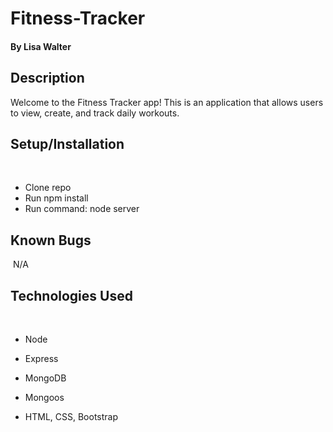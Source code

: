 # Fitness-Tracker

#### By Lisa Walter

## Description
Welcome to the Fitness Tracker app! This is an application that allows users to view, create, and track daily workouts.


## Setup/Installation
​
* Clone repo
* Run npm install
* Run command: node server

## Known Bugs
​
N/A

## Technologies Used
​
* Node ​

* Express
​
* MongoDB

* Mongoos
​
* HTML, CSS, Bootstrap 